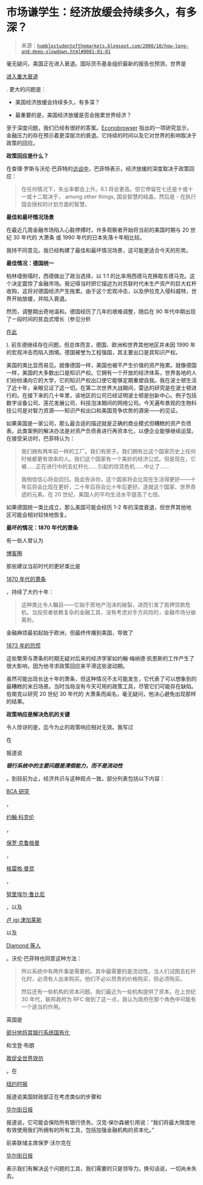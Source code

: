 <!--yml

类别：未分类

日期：2024-05-18 01:04:06

-->

# 市场谦学生：经济放缓会持续多久，有多深？

> 来源：[`humblestudentofthemarkets.blogspot.com/2008/10/how-long-and-deep-slowdown.html#0001-01-01`](https://humblestudentofthemarkets.blogspot.com/2008/10/how-long-and-deep-slowdown.html#0001-01-01)

毫无疑问，美国正在进入衰退。国际货币基金组织最新的报告也预测，世界是

[进入重大衰退](http://www.economist.com/finance/displaystory.cfm?story_id=12381879)

. 更大的问题是：

+   美国经济放缓会持续多久，有多深？

+   最重要的是，美国经济放缓是否会拖累世界经济？

至于深度问题，我们已经有很好的答案。[Econobrowser](http://www.econbrowser.com/archives/2008/10/how_bad_will_th.html) 指出的一项研究显示，金融压力的存在预示着更深层次的衰退。它持续的时间以及它对世界的影响取决于政策的回应。

**政策回应是什么？**

在查理·罗斯与沃伦·巴菲特的[访谈中](http://www.bloomberg.com/apps/news?pid=newsarchive&sid=ah6TxCqMJaLU)，巴菲特表示，经济放缓的深度取决于政策回应：

> 在任何情况下，失业率都会上升。6.1 将会更高。但它停留在七还是十或十一或十二取决于， among other things, 国会智慧的结晶，然后是 - 在执行国会授权的计划方面的智慧。

**最佳和最坏情况场景**

在最近几周金融市场陷入心脏停搏时，许多观察者开始将当前的美国时期与 20 世纪 30 年代的 大萧条 或 1990 年代的日本失落十年相比较。

我持不同意见。我已经构建了最佳和最坏情况场景，这可能更适合今天的形势。

**最佳情况：德国统一**

柏林墙倒塌时，西德做出了政治选择，以 1:1 的比率用西德马克换取东德马克。这个决定震惊了金融市场。我记得当时把它描述为对苏联时代未生产资产的巨大杠杆收购，这将对德国经济产生拖累。由于这个宏观冲击，以及伊拉克入侵科威特，世界开始放缓，并陷入衰退。

然而，调整期出奇地温和。德国经历了几年的艰难调整，随后在 90 年代中期出现了一段时间的贫血式增长（参见分析

[在此](http://www.cireq.umontreal.ca/personnel/hunt_german_unification.pdf)

). 前东德继续存在问题，但总体而言，德国、欧洲和世界其他地区并未因 1990 年的宏观冲击而陷入困境。德国被誉为工程强国，其主要出口是其知识产权。

美国的类比显而易见。就像德国一样，美国也被不产生价值的资产拖累。就像德国一样，美国的大多数出口是知识产权。它拥有一个开放的经济体系，世界各地的人们纷纷涌向它的大学，它的知识产权出口使它能够定期重塑自我。我在波士顿生活了近十年，亲眼见证了这一切。在第二次世界大战期间，雷达的研究是在波士顿进行的。在接下来的几十年里，该地区的公司已经证明波士顿是创新中心。例子包括数字设备公司、莲花发展公司、科技泡沫期间的网络公司。今天遍布景观的生物科技公司是对智力资源——知识产权出口和美国竞争优势的源泉——的见证。

如果美国是一家公司，那么最合适的描述就是正确的商业模式但糟糕的资产负债表。此类案例的解决办法是对资产负债表进行再资本化，以便企业能够继续运营。在接受采访时，巴菲特认为：

> 我们拥有两年前一样的工厂。我们有房子。我们拥有比这个国家历史上任何时候都更有效率的人。我们这个国家有一个美妙的经济公式。但是现在，它被……正在进行中的去杠杆化……引起的信贷危机……中止了……
> 
> 我相信信心将会回归。我会告诉你，这个国家将会比现在生活得更好——十年后将会比现在更好，二十年后将会比十年后更好。造就这个国家、世界奇迹的元素。在 20 世纪，美国人的平均生活水平提高了七倍。

如果德国统一类比成立，那么美国可能会经历 1-2 年的深度衰退，但世界其他地区可能会相对较快地恢复。

**最坏的情况：1870 年代的萧条**

有一些人曾认为

[博客圈](http://itulip.com/forums/showthread.php?p=52465#post52465)

那些建议当前时代的更好类比是

[1870 年代的萧条](http://www.economist.com/blogs/freeexchange/2008/10/will_the_financial_crisis_caus.cfm)

，持续了大约十年：

> 这种类比令人瞩目——它始于房地产泡沫的破裂，进而引发了抵押贷款危机。当投资者依赖复杂的金融工具，没有考虑对手方风险时，金融市场分崩离析。

金融麻烦最初起始于欧洲，但最终传播到美国，导致了

[1873 年的恐慌](http://en.wikipedia.org/wiki/Panic_of_1873)

这些繁荣与萧条的时期无疑对后来的经济学家如约翰·梅纳德·凯恩斯的工作产生了很大影响，因为他寻求政策回应来平滑这些波动期。

虽然可能出现长达十年的萧条，但这种情况不太可能发生，它代表了可以想象到的最糟糕的末日场景。当时当局没有今天可用的政策工具，尽管它们可能存在缺陷。伯南克以研究 20 世纪 30 年代的 大萧条而闻名，毫无疑问，他决心避免出现那样的结果。

**政策响应是解决危机的关键**

令人惊讶的是，迄今为止的政策响应相对无效。我写过

在

报道说

***银行系统中的主要问题是清偿能力，而不是流动性***

。到目前为止，经济共识与这种观点一致。部分列表包括以下内容：

[BCA 研究](http://www.bcaresearch.com/public/story.asp?pre=PRE-20081003.GIF)

，

[约翰·科克伦](http://faculty.chicagogsb.edu/john.cochrane/research/Papers/mortgages.htm)

，

[保罗·克鲁格曼](http://krugman.blogs.nytimes.com/2008/09/27/tricky-bailout-politics/)

，

[格雷格·曼昆](http://gregmankiw.blogspot.com/2008/10/how-to-recapitalize-financial-system.html)

，

[努里埃尔·鲁比尼](http://www.rgemonitor.com/roubini-monitor/253783/is_purchasing_700_billion_of_toxic_assets_the_best_way_to_recapitalize_the_financial_system_no_it_is_rather_a_disgrace_and_rip-off_benefitting_only_the_shareholders_and_unsecured_creditors_of_banks)

，以及

[卢 igi·津加莱斯](http://faculty.chicagogsb.edu/luigi.zingales/Why_Paulson_is_wrong.pdf)

以及

[Diamond 等人](http://online.wsj.com/article/SB122237192928276077.html?mod=rss_opinion_main)

。沃伦·巴菲特也同意这种方法：

> 所以系统中有两件事是需要的。其中最需要的是流动性。当人们试图去杠杆化时，必须有人出来购买。他们不必以昂贵的价格购买，但必须购买。
> 
> 然后还有一些机构的资本问题。我们最近为一些机构提供了资本。在上世纪 30 年代，联邦政府为 RFC 做到了这一点，我认为政府在那个角色中可能有一个适当的作用。

英国是

[部分地将其银行系统国有化](http://business.timesonline.co.uk/tol/business/economics/article4904620.ece)

和戈登·布朗

[敦促全世界效仿](http://www.timesonline.co.uk/tol/comment/columnists/guest_contributors/article4916344.ece)

。在

[纽约时报](http://www.nytimes.com/2008/10/09/business/economy/09econ.html?_r=1&hp=&oref=slogin&pagewanted=all)

报道说美国财政部正在考虑类似的步骤和

[华尔街日报](http://online.wsj.com/article/SB122360336021121827.html)

报道说，它可能会保险所有银行债务。汉克·保尔森被引用说：“我们将最大限度地有效使用我们所拥有的所有工具，包括加强金融机构的资本化。”

前美联储主席保罗·沃尔克在

[华尔街日报](http://online.wsj.com/article/SB122360251805321773.html)

表示我们有解决这个问题的工具，我们需要的只是领导力。换句话说，一切尚未失去。
